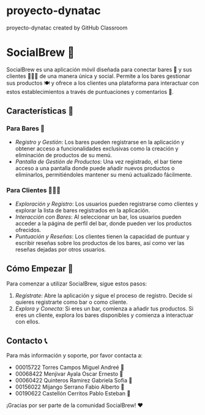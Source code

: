 # proyecto-dynatac
proyecto-dynatac created by GitHub Classroom

# SocialBrew 🍻

SocialBrew es una aplicación móvil diseñada para conectar bares 🍹 y sus clientes 🧑‍🤝‍🧑 de una manera única y social. Permite a los bares gestionar sus productos 🍽️ y ofrece a los clientes una plataforma para interactuar con estos establecimientos a través de puntuaciones y comentarios 💬.

## Características 🌟

### Para Bares 🍺

- *Registro y Gestión*: Los bares pueden registrarse en la aplicación y obtener acceso a funcionalidades exclusivas como la creación y eliminación de productos de su menú.
- *Pantalla de Gestión de Productos*: Una vez registrado, el bar tiene acceso a una pantalla donde puede añadir nuevos productos o eliminarlos, permitiéndoles mantener su menú actualizado fácilmente.

### Para Clientes 🧑‍🤝‍🧑

- *Exploración y Registro*: Los usuarios pueden registrarse como clientes y explorar la lista de bares registrados en la aplicación.
- *Interacción con Bares*: Al seleccionar un bar, los usuarios pueden acceder a la página de perfil del bar, donde pueden ver los productos ofrecidos.
- *Puntuación y Reseñas*: Los clientes tienen la capacidad de puntuar y escribir reseñas sobre los productos de los bares, así como ver las reseñas dejadas por otros usuarios.

## Cómo Empezar 🚀

Para comenzar a utilizar SocialBrew, sigue estos pasos:

1. *Regístrate*: Abre la aplicación y sigue el proceso de registro. Decide si quieres registrarte como bar o como cliente.
2. *Explora y Conecta*: Si eres un bar, comienza a añadir tus productos. Si eres un cliente, explora los bares disponibles y comienza a interactuar con ellos.

## Contacto 📞

Para más información y soporte, por favor contacta a:
- 00015722 Torres Campos Miguel Andreé 📧
- 00068422 Menjivar Ayala Oscar Ernesto 📧
- 00060422 Quinteros Ramirez Gabriela Sofia 📧
- 00156022 Mijango Serrano Fabio Alberto 📧
- 00190622 Castellón Cerritos Pablo Esteban 📧

¡Gracias por ser parte de la comunidad SocialBrew! ❤️
